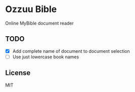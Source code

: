 # Ozzuu Bible

Online MyBible document reader

## TODO

- [x] Add complete name of document to document selection
- [ ] Use just lowercase book names

## License

MIT
